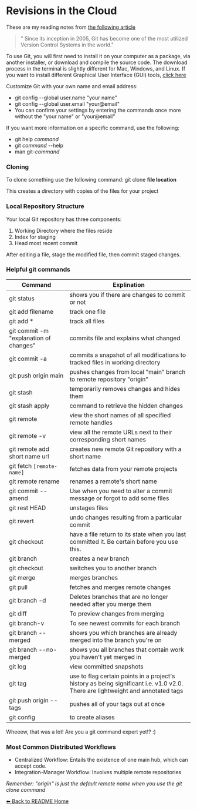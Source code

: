 # Revisions in the Cloud
These are my reading notes from [the following article](https://blog.udemy.com/git-tutorial-a-comprehensive-guide/)

> " Since its inception in 2005, Git has become one of the most utilized Version Control Systems in the world."

To use Git, you will first need to install it on your computer as a package, via another installer, or download and compile the source code. The download process in the terminal is slightly different for Mac, Windows, and Linux. If you want to install different Graphical User Interface (GUI) tools, [click here](https://git-scm.com/downloads/guis)

Customize Git with your own name and email address:
* git config --global user.name "your name"
* git config --global user.email "your@email"
* You can confirm your settings by entering the commands once more without the "your name" or "your@email"

If you want more information on a specific command, use the following:
* git help *command*
* git *command* --help
* man git-*command*

### Cloning
To clone something use the following command:
git clone **file location**

This creates a directory with copies of the files for your project

### Local Repository Structure
Your local Git repository has three components: 
1. Working Directory where the files reside
1. Index for staging
1. Head most recent commit

After editing a file, stage the modified file, then commit staged changes. 

### Helpful git commands

Command | Explination
------------ | -------------
git status | shows you if there are changes to commit or not
git add filename | track one file
git add * | track all files
git commit -m "explanation of changes" | commits file and explains what changed
git commit -a | commits a snapshot of all modifications to tracked files in working directory
git push origin main | pushes changes from local "main" branch to remote repository "origin" 
git stash | temporarily removes changes and hides them
git stash apply | command to retrieve the hidden changes
git remote | view the short names of all specified remote handles
git remote -v | view all the remote URLs next to their corresponding short names
git remote add short name url | creates new remote Git repository with a short name
git fetch `[remote-name]` | fetches data from your remote projects
git remote rename | renames a remote's short name
git commit --amend | Use when you need to alter a commit message or forgot to add some files
git rest HEAD | unstages files
git revert | undo changes resulting from a particular commit
git checkout | have a file return to its state when you last committed it. Be certain before you use this. 
git branch  | creates a new branch
git checkout | switches you to another branch
git merge | merges branches
git pull | fetches and merges remote changes
git branch -d | Deletes branches that are no longer needed after you merge them
git diff | To preview changes from merging
git branch-v | To see newest commits for each branch
git branch --merged | shows you which branches are already merged into the branch you're on
git branch --no-merged | shows you all branches that contain work you haven't yet merged in
git log | view committed snapshots
git tag | use to flag certain points in a project's history as being significant i.e. v1.0 v2.0. There are lightweight and annotated tags
git push origin --tags | pushes all of your tags out at once
git config | to create aliases

Wheeew, that was a lot! Are you a git command expert yet!? :)

### Most Common Distributed Workflows
* Centralized Workflow: Entails the existence of one main hub, which can accept code. 
* Integration-Manager Workflow: Involves multiple remote repositories

*Remember: "origin" is just the default remote name when you use the git clone command*


[⬅ Back to README Home](README.md)